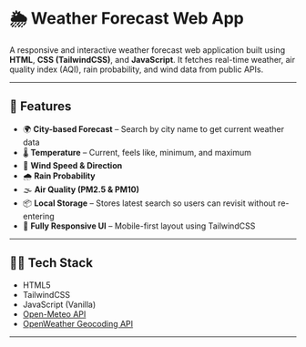 # 🌦️ Weather Forecast Web App

A responsive and interactive weather forecast web application built using **HTML**, **CSS (TailwindCSS)**, and **JavaScript**. It fetches real-time weather, air quality index (AQI), rain probability, and wind data from public APIs.

---

## 🚀 Features

- 🌍 **City-based Forecast** – Search by city name to get current weather data
- 🌡️ **Temperature** – Current, feels like, minimum, and maximum
- 💨 **Wind Speed & Direction**
- 🌧️ **Rain Probability**
- 🌫️ **Air Quality (PM2.5 & PM10)**
- 📦 **Local Storage** – Stores latest search so users can revisit without re-entering
- 📱 **Fully Responsive UI** – Mobile-first layout using TailwindCSS


---

## 🧑‍💻 Tech Stack

- HTML5
- TailwindCSS
- JavaScript (Vanilla)
- [Open-Meteo API](https://open-meteo.com/)
- [OpenWeather Geocoding API](https://openweathermap.org/api/geocoding-api)

---
